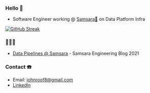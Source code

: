 ### Hello 👋

- Software Engineer working @ [Samsara🦉](https://www.samsara.com/) on Data Platform Infra

[![GitHub Streak](https://github-readme-streak-stats.herokuapp.com/?user=jroof88)](https://git.io/streak-stats)

### 📝📝📝
- [Data Pipelines @ Samsara](https://www.samsara.com/blog/data-pipelines-at-samsara/) - Samsara Engineering Blog 2021

### Contact ☎️
- Email: johnroof8@gmail.com
- [LinkedIn](https://www.linkedin.com/in/jroof88/)
